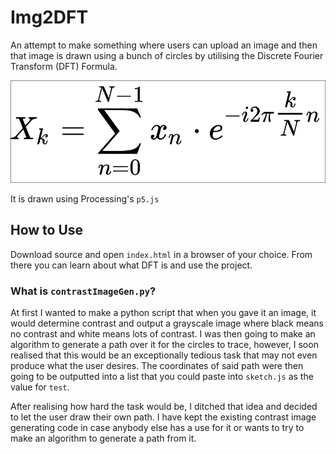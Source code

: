# Img2DFT

An attempt to make something where users can upload an image and then that image is drawn using a bunch of circles by utilising the Discrete Fourier Transform (DFT) Formula.

![Discrete Fourier Transformation Formula](dft_formula.png)

It is drawn using Processing's `p5.js`

## How to Use
Download source and open `index.html` in a browser of your choice. From there you can learn about what DFT is and use the project.

### What is `contrastImageGen.py`?
At first I wanted to make a python script that when you gave it an image, it would determine contrast and output a grayscale image where black means no contrast and white means lots of contrast. I was then going to make an algorithm to generate a path over it for the circles to trace, however, I soon realised that this would be an exceptionally tedious task that may not even produce what the user desires. The coordinates of said path were then going to be outputted into a list that you could paste into `sketch.js` as the value for `test`.

After realising how hard the task would be, I ditched that idea and decided to let the user draw their own path. I have kept the existing contrast image generating code in case anybody else has a use for it or wants to try to make an algorithm to generate a path from it.
